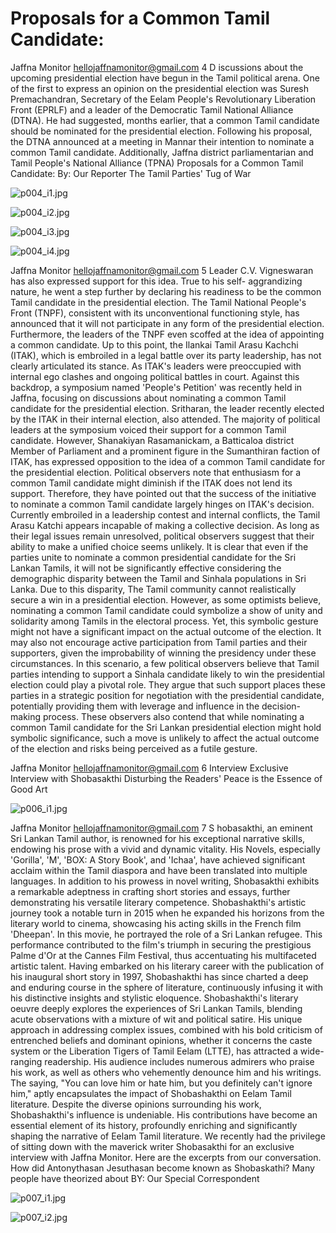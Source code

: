 # Proposals for a Common Tamil Candidate:

Jaffna Monitor
hellojaffnamonitor@gmail.com
4
D
iscussions about the upcoming 
presidential election have begun in 
the Tamil political arena. One of the first to 
express an opinion on the presidential election 
was Suresh Premachandran, Secretary of the 
Eelam People's Revolutionary Liberation 
Front (EPRLF) and a leader of the Democratic 
Tamil National Alliance (DTNA). He had 
suggested, months earlier, that a common 
Tamil candidate should be nominated for the 
presidential election. Following his proposal, 
the DTNA announced at a meeting in Mannar 
their intention to nominate a common Tamil 
candidate.
Additionally, Jaffna district parliamentarian 
and Tamil People's National Alliance (TPNA) 
Proposals for a Common Tamil Candidate: 
By: 
Our Reporter
The Tamil Parties' 
Tug of War

![p004_i1.jpg](images_out/004_proposals_for_a_common_tamil_candidate/p004_i1.jpg)

![p004_i2.jpg](images_out/004_proposals_for_a_common_tamil_candidate/p004_i2.jpg)

![p004_i3.jpg](images_out/004_proposals_for_a_common_tamil_candidate/p004_i3.jpg)

![p004_i4.jpg](images_out/004_proposals_for_a_common_tamil_candidate/p004_i4.jpg)

Jaffna Monitor
hellojaffnamonitor@gmail.com
5
Leader C.V. Vigneswaran has also expressed 
support for this idea. True to his self-
aggrandizing nature, he went a step further 
by declaring his readiness to be the common 
Tamil candidate in the presidential election.
The Tamil National People's Front (TNPF), 
consistent with its unconventional functioning 
style, has announced that it will not participate 
in any form of the presidential election. 
Furthermore, the leaders of the TNPF even 
scoffed at the idea of appointing a common 
candidate.
Up to this point, the Ilankai Tamil Arasu 
Kachchi (ITAK), which is embroiled in a legal 
battle over its party leadership, has not clearly 
articulated its stance. As ITAK's leaders were 
preoccupied with internal ego clashes and 
ongoing political battles in court. 
Against this backdrop, a symposium named 
'People's Petition' was recently held in Jaffna, 
focusing on discussions about nominating a 
common Tamil candidate for the presidential 
election. Sritharan, the leader recently elected 
by the ITAK in their internal election, also 
attended. The majority of political leaders 
at the symposium voiced their support for a 
common Tamil candidate. 
However, Shanakiyan Rasamanickam, a 
Batticaloa district Member of Parliament and a 
prominent figure in the Sumanthiran faction of 
ITAK, has expressed opposition to the idea of 
a common Tamil candidate for the presidential 
election.
Political observers note that enthusiasm for a 
common Tamil candidate might diminish if 
the ITAK does not lend its support. Therefore, 
they have pointed out that the success of 
the initiative to nominate a common Tamil 
candidate largely hinges on ITAK's decision. 
Currently embroiled in a leadership contest 
and internal conflicts, the Tamil Arasu Katchi 
appears incapable of making a collective 
decision. As long as their legal issues remain 
unresolved, political observers suggest that 
their ability to make a unified choice seems 
unlikely.
It is clear that even if the parties unite to 
nominate a common presidential candidate 
for the Sri Lankan Tamils, it will not be 
significantly effective considering the 
demographic disparity between the Tamil 
and Sinhala populations in Sri Lanka. Due to 
this disparity, The Tamil community cannot 
realistically secure a win in a presidential 
election. 
However, as some optimists believe, 
nominating a common Tamil candidate could 
symbolize a show of unity and solidarity 
among Tamils in the electoral process. Yet, this 
symbolic gesture might not have a significant 
impact on the actual outcome of the election. 
It may also not encourage active participation 
from Tamil parties and their supporters, given 
the improbability of winning the presidency 
under these circumstances.
In this scenario, a few political observers 
believe that Tamil parties intending to 
support a Sinhala candidate likely to win the 
presidential election could play a pivotal role. 
They argue that such support places these 
parties in a strategic position for negotiation 
with the presidential candidate, potentially 
providing them with leverage and influence in 
the decision-making process. These observers 
also contend that while nominating a common 
Tamil candidate for the Sri Lankan presidential 
election might hold symbolic significance, 
such a move is unlikely to affect the actual 
outcome of the election and risks being 
perceived as a futile gesture.

Jaffna Monitor
hellojaffnamonitor@gmail.com
6
Interview
Exclusive Interview 
with Shobasakthi
Disturbing the 
Readers' Peace is the 
Essence of Good Art

![p006_i1.jpg](images_out/004_proposals_for_a_common_tamil_candidate/p006_i1.jpg)

Jaffna Monitor
hellojaffnamonitor@gmail.com
7
S
hobasakthi, an eminent Sri Lankan Tamil 
author, is renowned for his exceptional 
narrative skills, endowing his prose with a vivid 
and dynamic vitality. His Novels, especially 
'Gorilla', 'M', 'BOX: A Story Book', and 'Ichaa', 
have achieved significant acclaim within the 
Tamil diaspora and have been translated into 
multiple languages. In addition to his prowess 
in novel writing, Shobasakthi exhibits a 
remarkable adeptness in crafting short stories 
and essays, further demonstrating his versatile 
literary competence.
Shobashakthi's artistic journey took a notable 
turn in 2015 when he expanded his horizons 
from the literary world to cinema, showcasing 
his acting skills in the French film 'Dheepan'. 
In this movie, he portrayed the role of a Sri 
Lankan refugee. This performance contributed 
to the film's triumph in securing the prestigious 
Palme d'Or at the Cannes Film Festival, thus 
accentuating his multifaceted artistic talent. 
Having embarked on his literary career with 
the publication of his inaugural short story in 
1997,  Shobashakthi has since charted a deep 
and enduring course in the sphere of literature, 
continuously infusing it with his distinctive 
insights and stylistic eloquence. 
Shobashakthi's literary oeuvre deeply explores 
the experiences of Sri Lankan Tamils, blending 
acute observations with a mixture of wit 
and political satire. His unique approach in 
addressing complex issues, combined with 
his bold criticism of entrenched beliefs and 
dominant opinions, whether it concerns the 
caste system or the Liberation Tigers of Tamil 
Eelam (LTTE), has attracted a wide-ranging 
readership. His audience includes numerous 
admirers who praise his work, as well as 
others who vehemently denounce him and his 
writings. 
The saying, "You can love him or hate him, 
but you definitely can't ignore him," aptly 
encapsulates the impact of Shobashakthi on 
Eelam Tamil literature. Despite the diverse 
opinions surrounding his work, Shobashakthi's 
influence is undeniable. His contributions have 
become an essential element of its history, 
profoundly enriching and significantly shaping 
the narrative of Eelam Tamil literature. 
We recently had the privilege of sitting down 
with the maverick writer Shobasakthi for an 
exclusive interview with Jaffna Monitor. Here 
are the excerpts from our conversation. 
How did Antonythasan Jesuthasan 
become known as Shobaskathi? 
Many people have theorized about 
BY: 
Our Special Correspondent

![p007_i1.jpg](images_out/004_proposals_for_a_common_tamil_candidate/p007_i1.jpg)

![p007_i2.jpg](images_out/004_proposals_for_a_common_tamil_candidate/p007_i2.jpg)

